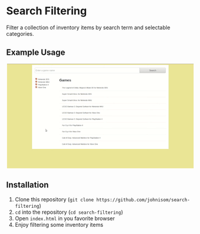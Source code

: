 # Search Filtering #

Filter a collection of inventory items by search term and selectable
categories.

## Example Usage ##

<p align="center">
  <img alt="Screencast of app" src="example.gif">
</p>

## Installation ##

1. Clone this repository (`git clone https://github.com/johnisom/search-filtering`)
2. `cd` into the repository (`cd search-filtering`)
3. Open `index.html` in you favorite browser
4. Enjoy filtering some inventory items

